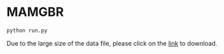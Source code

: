 # MAMGBR

`python run.py`

Due to the large size of the data file, please click on the [link](https://pan.baidu.com/s/1NCREvLBq0wV4Pvu4KugJlA?pwd=jvsh ) to download.
